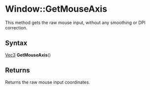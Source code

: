 # Window::GetMouseAxis

This method gets the raw mouse input, without any smoothing or DPI correction.

## Syntax

[Vec3](Vec3.md) **GetMouseAxis**()

## Returns

Returns the raw mouse input coordinates.
